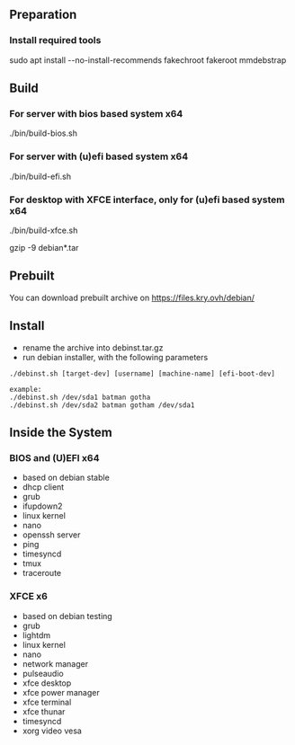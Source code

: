 ## Preparation
### Install required tools
sudo apt install --no-install-recommends fakechroot fakeroot mmdebstrap

## Build
### For server with bios based system x64
./bin/build-bios.sh

### For server with (u)efi based system x64
./bin/build-efi.sh

### For desktop with XFCE interface, only for (u)efi based system x64
./bin/build-xfce.sh

gzip -9 debian*.tar

## Prebuilt
You can download prebuilt archive on https://files.kry.ovh/debian/

## Install

- rename the archive into debinst.tar.gz
- run debian installer, with the following parameters
```
./debinst.sh [target-dev] [username] [machine-name] [efi-boot-dev]

example:
./debinst.sh /dev/sda1 batman gotha
./debinst.sh /dev/sda2 batman gotham /dev/sda1
```

## Inside the System

### BIOS and (U)EFI x64
- based on debian stable
- dhcp client
- grub
- ifupdown2
- linux kernel
- nano
- openssh server
- ping
- timesyncd
- tmux
- traceroute

### XFCE x6
- based on debian testing
- grub
- lightdm
- linux kernel
- nano
- network manager
- pulseaudio
- xfce desktop
- xfce power manager
- xfce terminal
- xfce thunar
- timesyncd
- xorg video vesa